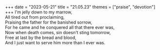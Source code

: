 +++
date = "2023-05-21"
title = "21.05.23"
themes = ["praise", "devotion"]
+++
I'm jelly down to my marrow,  
All tired out from proclaiming,  
Praising the father for the banished sorrow,  
For he came and he conquered all that there ever was,  
Now when death comes, sin doesn't sting tomorrow,  
Free at last by the bread and blood,  
And I just want to serve him more than I ever was.
